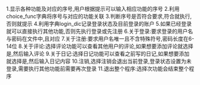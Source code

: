 1.显示各种功能及对应的序号,用户根据提示可以输入相应功能的序号
2.利用choice_func字典将序号与对应的功能关联
3.判断序号是否符合要求,符合就执行,否则就提示
4.利用字典login_dic记录登录状态及目前登录的账户
5.如果已经登录就可以直接执行其他功能,否则先执行登录或先注册
6.关于登录:要求登录的用户名与密码在文件中,且对应
7.关于注册:要求用户名唯一且不含特殊符号,密码长度在6-14位
8.关于评论:选择评论功能可以查看其他用户的评论,如果想要添加评论就选择是,然后输入评论
9.关于日记:选择日记功能可以查看之前写的日记,如果想要添加就选择是,然后输入日记内容
10.注销,选择注销会退出当前登录,登录状态设置为未登录,需要执行其他功能前需要再次登录
11.退出整个程序:选择次功能会结束整个程序
